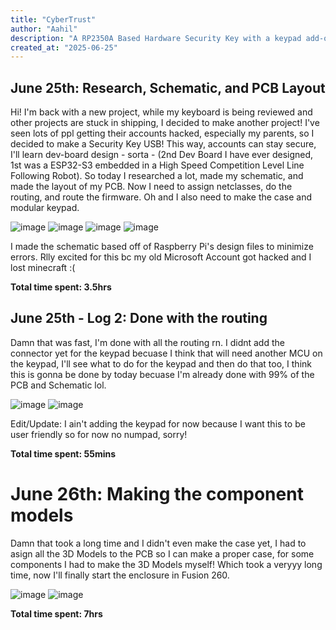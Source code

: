 ```yaml
---
title: "CyberTrust"
author: "Aahil"
description: "A RP2350A Based Hardware Security Key with a keypad add-on, RGB LED, and idk other things!"
created_at: "2025-06-25"
---
```


## June 25th: Research, Schematic, and PCB Layout
Hi! I'm back with a new project, while my keyboard is being reviewed and other projects are stuck in shipping, I decided to make another project! I've seen lots of ppl getting their accounts hacked, especially my parents, so I decided to make a Security Key USB! This way, accounts can stay secure, I'll learn dev-board design - sorta - (2nd Dev Board I have ever designed, 1st was a ESP32-S3 embedded in a High Speed Competition Level Line Following Robot). So today I researched a lot, made my schematic, and made the layout of my PCB. Now I need to assign netclasses, do the routing, and route the firmware. Oh and I also need to make the case and modular keypad.

![image](https://github.com/user-attachments/assets/5f43c165-8271-4146-a30f-2083d06c4508)
![image](https://github.com/user-attachments/assets/89b301b9-e2df-4f64-b3f8-887947e7705d)
![image](https://github.com/user-attachments/assets/e76182de-17b5-4e07-be8f-9510174064ba)
![image](https://github.com/user-attachments/assets/34fb1f25-243e-45e7-b437-123d042f367f)

I made the schematic based off of Raspberry Pi's design files to minimize errors. Rlly excited for this bc my old Microsoft Account got hacked and I lost minecraft :(

**Total time spent: 3.5hrs**

## June 25th - Log 2: Done with the routing
Damn that was fast, I'm done with all the routing rn. I didnt add the connector yet for the keypad becuase I think that will need another MCU on the keypad, I'll see what to do for the keypad and then do that too, I think this is gonna be done by today becuase I'm already done with 99% of the PCB and Schematic lol.

![image](https://github.com/user-attachments/assets/210f1269-7382-440f-b3f8-4c3575dd3d14)
![image](https://github.com/user-attachments/assets/cf6176e2-c142-499a-b543-5770d85db7c5)

Edit/Update: I ain't adding the keypad for now because I want this to be user friendly so for now no numpad, sorry!

**Total time spent: 55mins**

# June 26th: Making the component models

Damn that took a long time and I didn't even make the case yet, I had to asign all the 3D Models to the PCB so I can make a proper case, for some components I had to make the 3D Models myself! Which took a veryyy long time, now I'll finally start the enclosure in Fusion 260.

![image](https://github.com/user-attachments/assets/28f55580-e893-436a-83c6-4cabfbc63836)
![image](https://github.com/user-attachments/assets/7e829559-e995-4e48-9c6b-178fe0a6f1a9)

**Total time spent: 7hrs**
